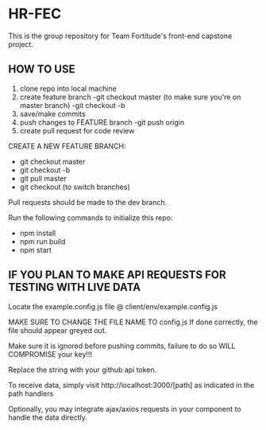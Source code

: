 # HR-FEC

This is the group repository for Team Fortitude's front-end capstone project.

## HOW TO USE

1. clone repo into local machine
2. create feature branch
  -git checkout master (to make sure you're on master branch)
  -git checkout -b <feature branch name>
3. save/make commits
4. push changes to FEATURE branch
  -git push origin <feature branch name>
5. create pull request for code review

 CREATE A NEW FEATURE BRANCH:
- git checkout master
- git checkout -b <new feature branch name>
- git pull master
- git checkout <new feature branch name> (to switch branches)

Pull requests should be made to the dev branch.

Run the following commands to initialize this repo:
  - npm install
  - npm run build
  - npm start


## IF YOU PLAN TO MAKE API REQUESTS FOR TESTING WITH LIVE DATA
Locate the example.config.js file @ client/env/example.config.js

MAKE SURE TO CHANGE THE FILE NAME TO config.js
If done correctly, the file should appear greyed out.

Make sure it is ignored before pushing commits,
failure to do so WILL COMPROMISE your key!!!

Replace the string with your github api token.

To receive data, simply visit http://localhost:3000/[path] as indicated in the path handlers

Optionally, you may integrate ajax/axios requests in your component to handle the data directly.